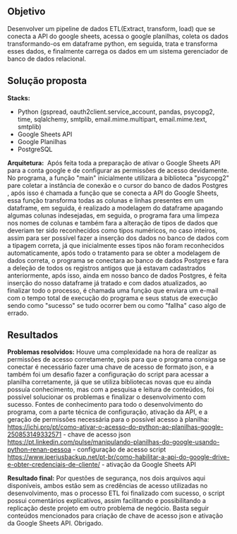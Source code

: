 ## Objetivo
Desenvolver um pipeline de dados ETL(Extract, transform, load) que se conecta a API do google sheets, acessa o google planilhas, coleta os dados transformando-os em dataframe python, em seguida, trata e transforma esses dados, e finalmente carrega os dados em um sistema gerenciador de banco de dados relacional.

## Solução proposta
<b>Stacks:</b> 
- Python (gspread, oauth2client.service_account, pandas, psycopg2, time, sqlalchemy, smtplib, email.mime.multipart, email.mime.text, smtplib)
- Google Sheets API
- Google Planilhas
- PostgreSQL

<b>Arquitetura:</b>  Após feita toda a preparação de ativar o Google Sheets API para a conta google e de configurar as permissões de acesso devidamente. No programa, a função "main" inicialmente utilizara a biblioteca "psycopg2" pare coletar a instância de conexão e o cursor do banco de dados Postgres , após isso é chamada a função que se conecta a API do Google Sheets, essa função transforma todas as colunas e linhas presentes em um dataframe, em seguida, é realizado a modelagem do dataframe apagando algumas colunas indesejadas, em seguida, o programa fara uma limpeza nos nomes de colunas e também fara a alteração de tipos de dados que deveriam ter sido reconhecidos como tipos numéricos, no caso inteiros, assim para ser possível fazer a inserção dos dados no banco de dados com a tipagem correta, já que inicialmente esses tipos não foram reconhecidos automaticamente, após todo o tratamento para se obter a modelagem de dados correta, o programa se conectara ao banco de dados Postgres e fara a deleção de todos os registros antigos que já estavam cadastrados anteriormente, após isso, ainda em nosso banco de dados Postgres, é feita inserção do nosso dataframe já tratado e com dados atualizados, ao finalizar todo o processo, é chamada uma função que enviara um e-mail com o tempo total de execução do programa e seus status de execução sendo como "sucesso" se tudo ocorrer bem ou como "fallha" caso algo de errado.


## Resultados
<b>Problemas resolvidos:</b> Houve uma complexidade na hora de realizar as permissões de acesso corretamente, pois para que o programa consiga se conectar é necessário fazer uma chave de acesso de formato json,  e a também foi um desafio fazer a configuração do script para acessar a planilha corretamente, já que se utiliza bibliotecas novas que eu ainda possuía conhecimento, mas com a pesquisa e leitura de conteúdos, foi possível solucionar os problemas e finalizar o desenvolvimento com sucesso.
Fontes de conhecimento para todo o desenvolvimento do programa, com a parte técnica de configuração, ativação da API, e a geração de permissões necessária para o possível acesso à planilha:
https://ichi.pro/pt/como-ativar-o-acesso-do-python-ao-planilhas-google-250853149332571 - chave de acesso json
https://pt.linkedin.com/pulse/manipulando-planilhas-do-google-usando-python-renan-pessoa - configuração de acesso script
https://www.iperiusbackup.net/pt-br/como-habilitar-a-api-do-google-drive-e-obter-credenciais-de-cliente/ - ativação da Google Sheets API


<b>Resultado final:</b>
Por questões de segurança, nos dois arquivos aqui disponíveis, ambos estão sem as credências de acesso utilizadas no desenvolvimento, mas o processo ETL foi finalizado com sucesso, o script possui comentários explicativos, assim facilitando e possibilitando a replicação deste projeto em outro problema de negócio. Basta seguir conteúdos mencionados para criação de chave de acesso json e ativação da Google Sheets API. 
Obrigado.
